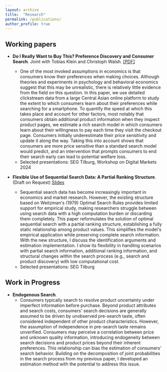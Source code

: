 ```yaml
---
layout: archive
title:  "Research"
permalink: /publications/
author_profile: true
---
```



Working papers
---- 
* **Do I Really Want to Buy This? Preference Discovery and Consumer Search**. Joint with Tobias Klein and Christoph Walsh. [[PDF]](https://www.dropbox.com/scl/fi/8xmyu0dyw1prh6f0kw5i4/JMP_TZhang_v1.pdf?rlkey=5nrl2mjot0b7ix7ryq6s62vrz&st=53v5cl3t&dl=0)
  * One of the most invoked assumptions in economics is that consumers know their preferences when making choices. Although theories and experiments in psychology and behavioral economics suggest that this may be unrealistic, there is relatively little evidence from the field on this question. In this paper, we use detailed clickstream data from a large Central Asian online platform to study the extent to which consumers learn about their preferences while searching for a smartphone. To quantify the speed at which this takes place and account for other factors, most notably that consumers obtain additional product information when they inspect product pages, we estimate a rich search model in which consumers learn about their willingness to pay each time they visit the checkout page. Consumers initially underestimate their price sensitivity and update it along the way. Taking this into account shows that consumers are more price sensitive than a standard search model would predict, and an intervention that prompts consumers to end their search early can lead to potential welfare loss.
  * Selected presentations: SEG Tilburg, Workshop on Digital Markets 2024

* **Flexible Use of Sequential Search Data: A Partial Ranking Structure**. (Draft on Request) [Slides](https://www.dropbox.com/scl/fi/yykwnea5shie9cyxzrg5r/Partial_Ranking_Slides.pdf?rlkey=399gkn9ch97j4oge40qcwwwyz&st=598ayquu&dl=0)
  * Sequential search data has become increasingly important in economics and market research. However, the existing structure based on Weitzman's (1979) Optimal Search Rules provides limited support for empirical study, making researchers struggle between using search data with a high computation burden or discarding them completely. This paper reformulates the solution of optimal sequential search with a partial ranking structure, establishing a fully static relationship among product values. This simplifies the model's empirical application while preserving complete search information. With the new structure, I discuss the identification arguments and estimation implementation. I show its flexibility in handling scenarios with partial search information, additional ranking information, and structural changes within the search process (e.g., search and product discovery) with low computational cost. 
  * Selected presentations: SEG Tilburg


Work in Progress
---- 
* **Endogenous Search**. 
  * Consumers typically search to resolve product uncertainty under imperfect information before purchase. Beyond product attributes and search costs, consumers' search decisions are generally assumed to be driven by unobserved pre-search taste, often considered independent of other product characteristics. However, the assumption of independence in pre-search taste remains unverified. Consumers may perceive a correlation between price and unknown quality information, introducing endogeneity between search decisions and product prices beyond their inherent preferences. This relationship can bias the estimation of consumers' search behavior. Building on the decomposition of joint probabilities in the search process from my previous paper, I developed an estimation method with the potential to address this issue. 
